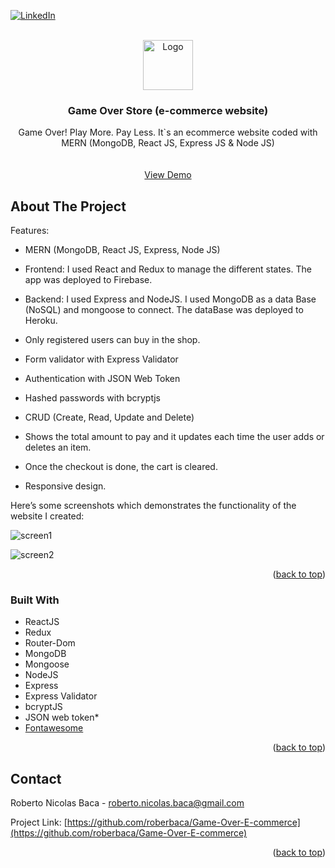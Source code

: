 <div id="top"></div>


[![LinkedIn][linkedin-shield]][linkedin-url]


<!-- PROJECT LOGO -->
<br />
<div align="center">
  <a href="https://github.com/roberbaca/Game-Over-E-commerce">  
    <img src="https://user-images.githubusercontent.com/83043304/140669718-0a350618-f217-4247-9d91-42d00c4c292f.png" alt="Logo" width="80" height="80">
  </a>

<h3 align="center">Game Over Store (e-commerce website)</h3>

  <p align="center">
   Game Over! Play More. Pay Less. It`s an ecommerce website coded with MERN (MongoDB, React JS, Express JS & Node JS)
    <br />  
    <br />
    <br />
    <a href="https://gameoverstore-18953.web.app/" target = "_blank">View Demo</a>  
  </p>
</div>

<!-- ABOUT THE PROJECT -->
## About The Project

Features:

- MERN (MongoDB, React JS, Express, Node JS)

- Frontend: I used React and Redux to manage the different states. The app was deployed to Firebase.

- Backend: I used Express and NodeJS. I used MongoDB as a data Base (NoSQL) and mongoose to connect. The dataBase was deployed to Heroku.

- Only registered users can buy in the shop.

- Form validator with Express Validator

- Authentication with JSON Web Token

- Hashed passwords with bcryptjs

- CRUD (Create, Read, Update and Delete)

- Shows the total amount to pay and it updates each time the user adds or deletes an item.

- Once the checkout is done, the cart is cleared.

- Responsive design.


Here’s some screenshots which demonstrates the functionality of the website I created:

![screen1](https://user-images.githubusercontent.com/83043304/157146315-51c79522-d6c2-474e-97c2-2874632da05a.png)

![screen2](https://user-images.githubusercontent.com/83043304/157146322-bad1af8e-405f-4dde-9b38-fb5752bb7e95.png)


<p align="right">(<a href="#top">back to top</a>)</p>

### Built With

* ReactJS
* Redux
* Router-Dom
* MongoDB
* Mongoose
* NodeJS
* Express
* Express Validator
* bcryptJS
* JSON web token* 
* [Fontawesome](https://fontawesome.com/)


<p align="right">(<a href="#top">back to top</a>)</p>

<!-- CONTACT -->
## Contact

Roberto Nicolas Baca - roberto.nicolas.baca@gmail.com

Project Link: [https://github.com/roberbaca/Game-Over-E-commerce](https://github.com/roberbaca/Game-Over-E-commerce)

<p align="right">(<a href="#top">back to top</a>)</p>





<!-- MARKDOWN LINKS & IMAGES -->
<!-- https://www.markdownguide.org/basic-syntax/#reference-style-links -->
[contributors-shield]: https://img.shields.io/github/contributors/github_username/repo_name.svg?style=for-the-badge
[contributors-url]: https://github.com/github_username/repo_name/graphs/contributors
[forks-shield]: https://img.shields.io/github/forks/github_username/repo_name.svg?style=for-the-badge
[forks-url]: https://github.com/github_username/repo_name/network/members
[stars-shield]: https://img.shields.io/github/stars/github_username/repo_name.svg?style=for-the-badge
[stars-url]: https://github.com/github_username/repo_name/stargazers
[issues-shield]: https://img.shields.io/github/issues/github_username/repo_name.svg?style=for-the-badge
[issues-url]: https://github.com/github_username/repo_name/issues
[license-shield]: https://img.shields.io/github/license/github_username/repo_name.svg?style=for-the-badge
[license-url]: https://github.com/github_username/repo_name/blob/master/LICENSE.txt
[linkedin-shield]: https://img.shields.io/badge/-LinkedIn-black.svg?style=for-the-badge&logo=linkedin&colorB=555
[linkedin-url]: https://linkedin.com/in/rober-baca
[product-screenshot]: images/screenshot.png
